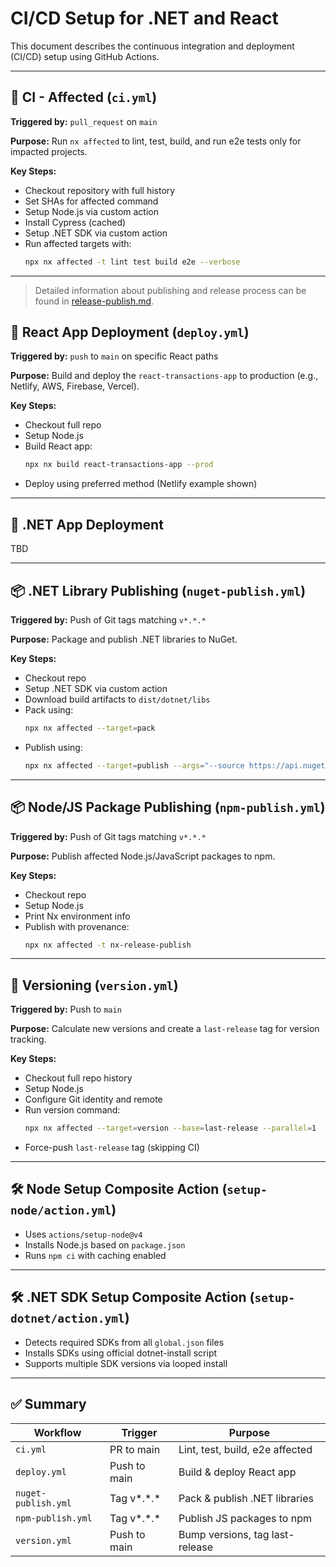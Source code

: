 # CI/CD Setup for .NET and React

This document describes the continuous integration and deployment (CI/CD) setup using GitHub Actions.

---

## 🔁 CI - Affected (`ci.yml`)

**Triggered by:** `pull_request` on `main`

**Purpose:** Run `nx affected` to lint, test, build, and run e2e tests only for impacted projects.

**Key Steps:**

- Checkout repository with full history
- Set SHAs for affected command
- Setup Node.js via custom action
- Install Cypress (cached)
- Setup .NET SDK via custom action
- Run affected targets with:
  ```bash
  npx nx affected -t lint test build e2e --verbose
  ```

---

> Detailed information about publishing and release process can be found in [release-publish.md](./release-publish.md).

## 🚀 React App Deployment (`deploy.yml`)

**Triggered by:** `push` to `main` on specific React paths

**Purpose:** Build and deploy the `react-transactions-app` to production (e.g., Netlify, AWS, Firebase, Vercel).

**Key Steps:**

- Checkout full repo
- Setup Node.js
- Build React app:
  ```bash
  npx nx build react-transactions-app --prod
  ```
- Deploy using preferred method (Netlify example shown)

---

## 🚀 .NET App Deployment

TBD

---

## 📦 .NET Library Publishing (`nuget-publish.yml`)

**Triggered by:** Push of Git tags matching `v*.*.*`

**Purpose:** Package and publish .NET libraries to NuGet.

**Key Steps:**

- Checkout repo
- Setup .NET SDK via custom action
- Download build artifacts to `dist/dotnet/libs`
- Pack using:
  ```bash
  npx nx affected --target=pack
  ```
- Publish using:
  ```bash
  npx nx affected --target=publish --args="--source https://api.nuget.org/v3/index.json --api-key ${{ secrets.NUGET_API_KEY }}"
  ```

---

## 📦 Node/JS Package Publishing (`npm-publish.yml`)

**Triggered by:** Push of Git tags matching `v*.*.*`

**Purpose:** Publish affected Node.js/JavaScript packages to npm.

**Key Steps:**

- Checkout repo
- Setup Node.js
- Print Nx environment info
- Publish with provenance:
  ```bash
  npx nx affected -t nx-release-publish
  ```

---

## 🧩 Versioning (`version.yml`)

**Triggered by:** Push to `main`

**Purpose:** Calculate new versions and create a `last-release` tag for version tracking.

**Key Steps:**

- Checkout full repo history
- Setup Node.js
- Configure Git identity and remote
- Run version command:
  ```bash
  npx nx affected --target=version --base=last-release --parallel=1
  ```
- Force-push `last-release` tag (skipping CI)

---

## 🛠 Node Setup Composite Action (`setup-node/action.yml`)

- Uses `actions/setup-node@v4`
- Installs Node.js based on `package.json`
- Runs `npm ci` with caching enabled

---

## 🛠 .NET SDK Setup Composite Action (`setup-dotnet/action.yml`)

- Detects required SDKs from all `global.json` files
- Installs SDKs using official dotnet-install script
- Supports multiple SDK versions via looped install

---

## ✅ Summary

| Workflow            | Trigger      | Purpose                         |
| ------------------- | ------------ | ------------------------------- |
| `ci.yml`            | PR to main   | Lint, test, build, e2e affected |
| `deploy.yml`        | Push to main | Build & deploy React app        |
| `nuget-publish.yml` | Tag v*.*.\*  | Pack & publish .NET libraries   |
| `npm-publish.yml`   | Tag v*.*.\*  | Publish JS packages to npm      |
| `version.yml`       | Push to main | Bump versions, tag last-release |
